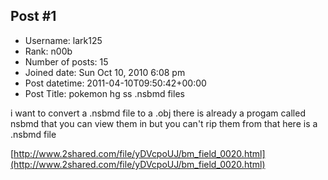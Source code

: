## Post #1
- Username: lark125
- Rank: n00b
- Number of posts: 15
- Joined date: Sun Oct 10, 2010 6:08 pm
- Post datetime: 2011-04-10T09:50:42+00:00
- Post Title: pokemon hg ss .nsbmd files

i want to convert a .nsbmd file to a .obj
there is already a progam called nsbmd that you can view them in but you can't rip them from that
here is a .nsbmd file

[http://www.2shared.com/file/yDVcpoUJ/bm_field_0020.html](http://www.2shared.com/file/yDVcpoUJ/bm_field_0020.html)

